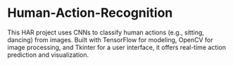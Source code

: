 # Human-Action-Recognition
This HAR project uses CNNs to classify human actions (e.g., sitting, dancing) from images. Built with TensorFlow for modeling, OpenCV for image processing, and Tkinter for a user interface, it offers real-time action prediction and visualization.
